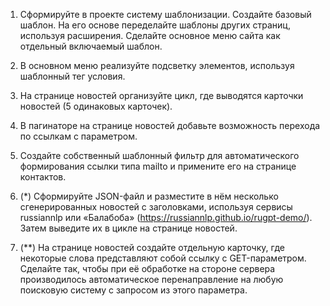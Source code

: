 ﻿1. Сформируйте в проекте систему шаблонизации. Создайте базовый шаблон. На его основе переделайте шаблоны других страниц, используя расширения. Сделайте основное меню сайта как отдельный включаемый шаблон.

2. В основном меню реализуйте подсветку элементов, используя шаблонный тег условия.

3. На странице новостей организуйте цикл, где выводятся карточки новостей (5 одинаковых карточек).

4. В пагинаторе на странице новостей добавьте возможность перехода по ссылкам с параметром.

5. Создайте собственный шаблонный фильтр для автоматического формирования ссылки типа mailto и примените его на странице контактов.

6. (*) Сформируйте JSON-файл и разместите в нём несколько сгенерированных новостей с заголовками, используя сервисы russiannlp или «Балабоба» (https://russiannlp.github.io/rugpt-demo/). Затем выведите их в цикле на странице новостей.

7. (**) На странице новостей создайте отдельную карточку, где некоторые слова представляют собой ссылку с GET-параметром. Сделайте так, чтобы при её обработке на стороне сервера производилось автоматическое перенаправление на любую поисковую систему с запросом из этого параметра.